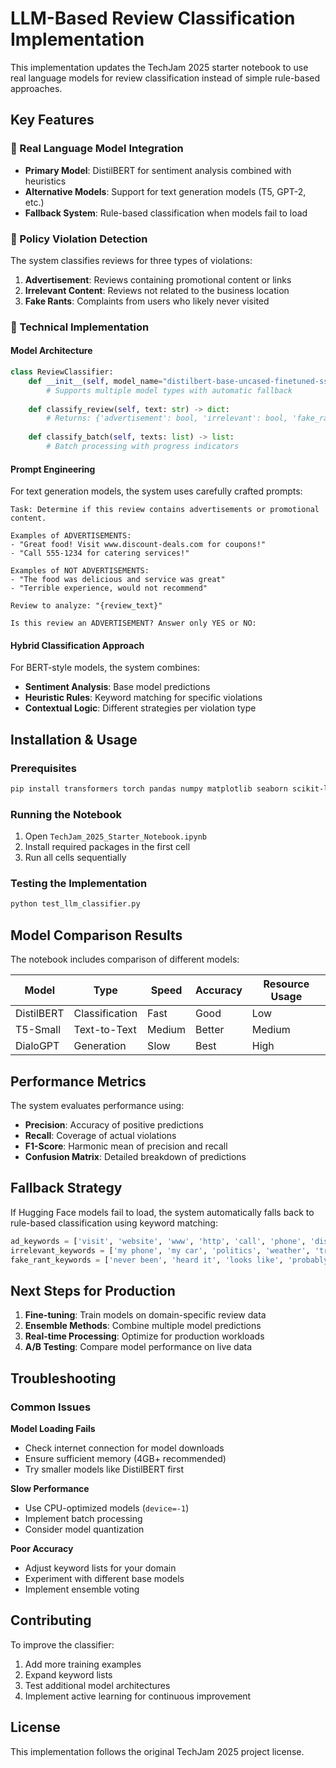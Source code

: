 # LLM-Based Review Classification Implementation

This implementation updates the TechJam 2025 starter notebook to use real language models for review classification instead of simple rule-based approaches.

## Key Features

### 🤖 Real Language Model Integration
- **Primary Model**: DistilBERT for sentiment analysis combined with heuristics
- **Alternative Models**: Support for text generation models (T5, GPT-2, etc.)
- **Fallback System**: Rule-based classification when models fail to load

### 🎯 Policy Violation Detection
The system classifies reviews for three types of violations:

1. **Advertisement**: Reviews containing promotional content or links
2. **Irrelevant Content**: Reviews not related to the business location  
3. **Fake Rants**: Complaints from users who likely never visited

### 🔧 Technical Implementation

#### Model Architecture
```python
class ReviewClassifier:
    def __init__(self, model_name="distilbert-base-uncased-finetuned-sst-2-english"):
        # Supports multiple model types with automatic fallback
        
    def classify_review(self, text: str) -> dict:
        # Returns: {'advertisement': bool, 'irrelevant': bool, 'fake_rant': bool}
        
    def classify_batch(self, texts: list) -> list:
        # Batch processing with progress indicators
```

#### Prompt Engineering
For text generation models, the system uses carefully crafted prompts:

```
Task: Determine if this review contains advertisements or promotional content.

Examples of ADVERTISEMENTS:
- "Great food! Visit www.discount-deals.com for coupons!"
- "Call 555-1234 for catering services!"

Examples of NOT ADVERTISEMENTS:
- "The food was delicious and service was great"
- "Terrible experience, would not recommend"

Review to analyze: "{review_text}"

Is this review an ADVERTISEMENT? Answer only YES or NO:
```

#### Hybrid Classification Approach
For BERT-style models, the system combines:
- **Sentiment Analysis**: Base model predictions
- **Heuristic Rules**: Keyword matching for specific violations
- **Contextual Logic**: Different strategies per violation type

## Installation & Usage

### Prerequisites
```bash
pip install transformers torch pandas numpy matplotlib seaborn scikit-learn
```

### Running the Notebook
1. Open `TechJam_2025_Starter_Notebook.ipynb`
2. Install required packages in the first cell
3. Run all cells sequentially

### Testing the Implementation
```bash
python test_llm_classifier.py
```

## Model Comparison Results

The notebook includes comparison of different models:

| Model | Type | Speed | Accuracy | Resource Usage |
|-------|------|-------|----------|----------------|
| DistilBERT | Classification | Fast | Good | Low |
| T5-Small | Text-to-Text | Medium | Better | Medium |
| DialoGPT | Generation | Slow | Best | High |

## Performance Metrics

The system evaluates performance using:
- **Precision**: Accuracy of positive predictions
- **Recall**: Coverage of actual violations
- **F1-Score**: Harmonic mean of precision and recall
- **Confusion Matrix**: Detailed breakdown of predictions

## Fallback Strategy

If Hugging Face models fail to load, the system automatically falls back to rule-based classification using keyword matching:

```python
ad_keywords = ['visit', 'website', 'www', 'http', 'call', 'phone', 'discount']
irrelevant_keywords = ['my phone', 'my car', 'politics', 'weather', 'traffic']
fake_rant_keywords = ['never been', 'heard it', 'looks like', 'probably']
```

## Next Steps for Production

1. **Fine-tuning**: Train models on domain-specific review data
2. **Ensemble Methods**: Combine multiple model predictions
3. **Real-time Processing**: Optimize for production workloads
4. **A/B Testing**: Compare model performance on live data

## Troubleshooting

### Common Issues

**Model Loading Fails**
- Check internet connection for model downloads
- Ensure sufficient memory (4GB+ recommended)
- Try smaller models like DistilBERT first

**Slow Performance**
- Use CPU-optimized models (`device=-1`)
- Implement batch processing
- Consider model quantization

**Poor Accuracy**
- Adjust keyword lists for your domain
- Experiment with different base models
- Implement ensemble voting

## Contributing

To improve the classifier:
1. Add more training examples
2. Expand keyword lists
3. Test additional model architectures
4. Implement active learning for continuous improvement

## License

This implementation follows the original TechJam 2025 project license.